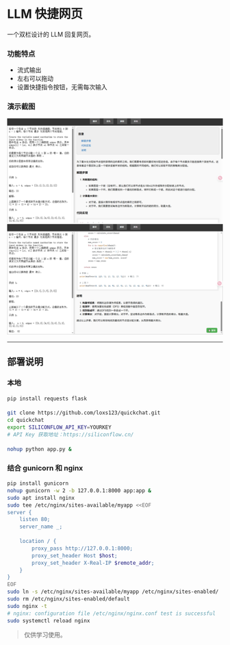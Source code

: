 # LLM 快捷网页

一个双栏设计的 LLM 回复网页。

### 功能特点

* 流式输出
* 左右可以拖动
* 设置快捷指令按钮，无需每次输入

### 演示截图

![界面示意1](images/img1.png)
![界面示意2](images/img2.png)

---

## 部署说明

### 本地
```bash
pip install requests flask

git clone https://github.com/loxs123/quickchat.git
cd quickchat
export SILICONFLOW_API_KEY=YOURKEY
# API Key 获取地址：https://siliconflow.cn/

nohup python app.py &

```

### 结合 gunicorn 和 nginx

```bash
pip install gunicorn
nohup gunicorn -w 2 -b 127.0.0.1:8000 app:app &
sudo apt install nginx
sudo tee /etc/nginx/sites-available/myapp <<EOF
server {
    listen 80;
    server_name _;

    location / {
        proxy_pass http://127.0.0.1:8000;
        proxy_set_header Host $host;
        proxy_set_header X-Real-IP $remote_addr;
    }
}
EOF
sudo ln -s /etc/nginx/sites-available/myapp /etc/nginx/sites-enabled/
sudo rm /etc/nginx/sites-enabled/default
sudo nginx -t
# nginx: configuration file /etc/nginx/nginx.conf test is successful
sudo systemctl reload nginx

```

> 仅供学习使用。
